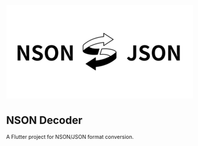 
<img src="https://github.com/w830207/nson_decoder/blob/main/images/exchange.webp?raw=true">

# NSON Decoder

A Flutter project for NSON/JSON format conversion.

